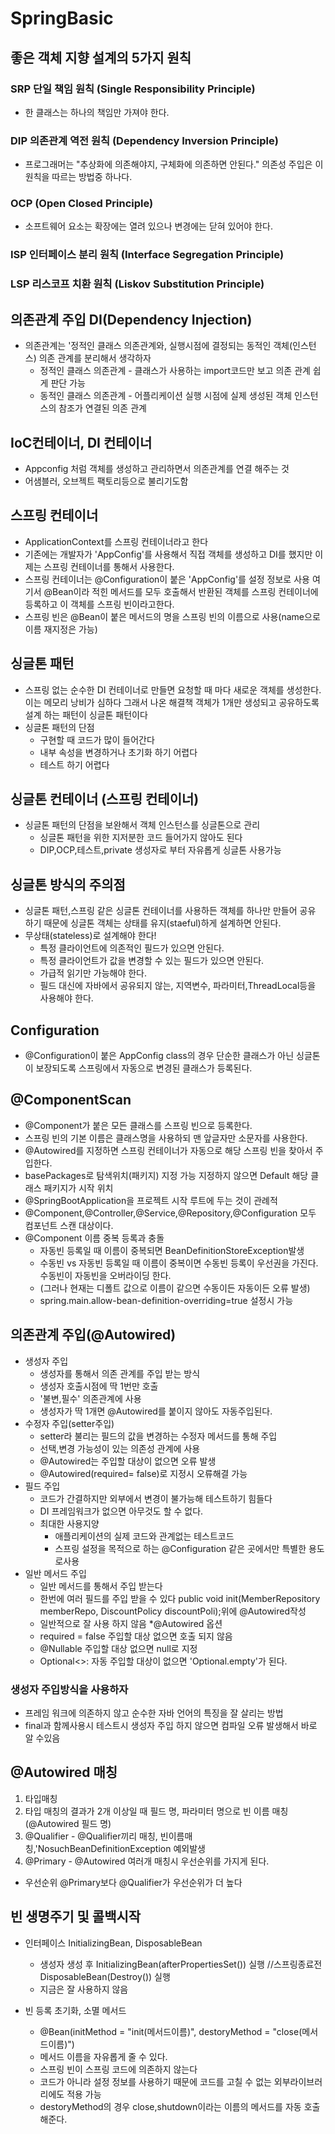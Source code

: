 # SpringBasic

## 좋은 객체 지향 설계의 5가지 원칙

### SRP 단일 책임 원칙 (Single Responsibility Principle)
 * 한 클래스는 하나의 책임만 가져야 한다.

### DIP 의존관계 역전 원칙 (Dependency Inversion Principle)
 * 프로그래머는 "추상화에 의존해야지, 구체화에 의존하면 안된다." 의존성 주입은 이원칙을 따르는 방법중 하나다.

### OCP (Open Closed Principle)
 * 소프트웨어 요소는 확장에는 열려 있으나 변경에는 닫혀 있어야 한다.

### ISP 인터페이스 분리 원칙 (Interface Segregation Principle)

### LSP 리스코프 치환 원칙 (Liskov Substitution Principle)

## 의존관계 주입 DI(Dependency Injection)

 * 의존관계는 '정적인 클래스 의존관계와, 실행시점에 결정되는 동적인 객체(인스턴스) 의존 관계를 분리해서 생각하자
   * 정적인 클래스 의존관계 - 클래스가 사용하는 import코드만 보고 의존 관계 쉽게 판단 가능
   * 동적인 클래스 의존관계 - 어플리케이션 실행 시점에 실제 생성된 객체 인스턴스의 참조가 연결된 의존 관계

    
## IoC컨테이너, DI 컨테이너
* Appconfig 처럼 객체를 생성하고 관리하면서 의존관계를 연결 해주는 것
* 어샘블러, 오브젝트 팩토리등으로 불리기도함


## 스프링 컨테이너
 * ApplicationContext를 스프링 컨테이너라고 한다
 * 기존에는 개발자가 'AppConfig'를 사용해서 직접 객체를 생성하고 DI를 했지만 이제는 스프링 컨테이너를 통해서 사용한다.
 * 스프링 컨테이너는 @Configuration이 붙은 'AppConfig'를 설정 정보로 사용 여기서 @Bean이라 적힌 메서드를 모두 호출해서 반환된 객체를 스프링 컨테이너에 등록하고 이 객체를 스프링 빈이라고한다.
 * 스프링 빈은 @Bean이 붙은 메서드의 명을 스프링 빈의 이름으로 사용(name으로 이름 재지정은 가능)

## 싱글톤 패턴
 * 스프링 없는 순수한 DI 컨테이너로 만들면 요청할 때 마다 새로운 객체를 생성한다. 이는 메모리 낭비가 심하다 그래서 나온 해결책 객체가 1개만 생성되고 공유하도록 설계 하는 패턴이 싱글톤 패턴이다
 * 싱글톤 패턴의 단점
   * 구현할 때 코드가 많이 들어간다
   * 내부 속성을 변경하거나 초기화 하기 어렵다
   * 테스트 하기 어렵다

## 싱글톤 컨테이너 (스프링 컨테이너)
 * 싱글톤 패턴의 단점을 보완해서 객체 인스턴스를 싱글톤으로 관리
   * 싱글톤 패턴을 위한 지저분한 코드 들어가지 않아도 된다
   * DIP,OCP,테스트,private 생성자로 부터 자유롭게 싱글톤 사용가능

## 싱글톤 방식의 주의점
 * 싱글톤 패턴,스프링 같은 싱글톤 컨테이너를 사용하든 객체를 하나만 만들어 공유 하기 때문에 싱글톤 객체는 상태를 유지(staeful)하게 설계하면 안된다.
 * 무상태(stateless)로 설계해야 한다!
   * 특정 클라이언트에 의존적인 필드가 있으면 안된다.
   * 특정 클라이언트가 값을 변경할 수 있는 필드가 있으면 안된다.
   * 가급적 읽기만 가능해야 한다.
   * 필드 대신에 자바에서 공유되지 않는, 지역변수, 파라미터,ThreadLocal등을 사용해야 한다.

## Configuration
 * @Configuration이 붙은 AppConfig class의 경우 단순한 클래스가 아닌 싱글톤이 보장되도록 스프링에서 자동으로 변경된 클래스가 등록된다.

## @ComponentScan
 * @Component가 붙은 모든 클래스를 스프링 빈으로 등록한다.
 * 스프링 빈의 기본 이름은 클래스명을 사용하되 맨 앞글자만 소문자를 사용한다.
 * @Autowired를 지정하면 스프링 컨테이너가 자동으로 해당 스프링 빈을 찾아서 주입한다.
 * basePackages로 탐색위치(패키지) 지정 가능 지정하지 않으면 Default 해당 클래스 패키지가 시작 위치
 * @SpringBootApplication을 프로젝트 시작 루트에 두는 것이 관례적
 * @Component,@Controller,@Service,@Repository,@Configuration 모두 컴포넌트 스캔 대상이다.
 * @Component 이름 중복 등록과 충돌
   * 자동빈 등록일 때 이름이 중복되면 BeanDefinitionStoreException발생
   * 수동빈 vs 자동빈 등록일 때 이름이 중복이면 수동빈 등록이 우선권을 가진다. 수동빈이 자동빈을 오버라이딩 한다.
   * (그러나 현재는 디폴트 값으로 이름이 같으면 수동이든 자동이든 오류 발생)
   * spring.main.allow-bean-definition-overriding=true 설정시 가능

## 의존관계 주입(@Autowired)
 * 생성자 주입 
   * 생성자를 통해서 의존 관계를 주입 받는 방식
   * 생성자 호출시점에 딱 1번만 호출
   * '불변,필수' 의존관계에 사용
   * 생성자가 딱 1개면 @Autowired를 붙이지 않아도 자동주입된다.
 * 수정자 주입(setter주입)
   * setter라 불리는 필드의 값을 변경하는 수정자 메서드를 통해 주입
   * 선택,변경 가능성이 있는 의존성 관계에 사용
   * @Autowired는 주입할 대상이 없으면 오류 발생
   * @Autowired(required= false)로 지정시 오류해결 가능
 * 필드 주입
   * 코드가 간결하지만 외부에서 변경이 불가능해 테스트하기 힘들다
   * DI 프레임워크가 없으면 아무것도 할 수 없다.
   * 최대한 사용지양
     * 애플리케이션의 실제 코드와 관계없는 테스트코드
     * 스프링 설정을 목적으로 하는 @Configuration 같은 곳에서만 특별한 용도로사용
 * 일반 메서드 주입
   * 일반 메서드를 통해서 주입 받는다
   * 한번에 여러 필드를 주입 받을 수 있다 public void init(MemberRepository memberRepo, DiscountPolicy discountPoli);위에 @Autowired작성
   * 일반적으로 잘 사용 하지 않음
 *@Autowired 옵션
   * required = false 주입할 대상 없으면 호출 되지 않음
   * @Nullable 주입할 대상 없으면 null로 지정
   * Optional<>: 자동 주입할 대상이 없으면 'Optional.empty'가 된다.

### 생성자 주입방식을 사용하자
 * 프레임 워크에 의존하지 않고 순수한 자바 언어의 특징을 잘 살리는 방법
 * final과 함께사용시 테스트시 생성자 주입 하지 않으면 컴파일 오류 발생해서 바로 알 수있음

## @Autowired 매칭
 1. 타입매칭
 2. 타입 매칭의 결과가 2개 이상일 때 필드 명, 파라미터 명으로 빈 이름 매칭(@Autowired 필드 명)
 3. @Qualifier - @Qualifier끼리 매칭, 빈이름매칭,'NosuchBeanDefinitionException 예외발생
 4. @Primary - @Autowired 여러개 매칭시 우선순위를 가지게 된다.
 * 우선순위 @Primary보다 @Qualifier가 우선순위가 더 높다

## 빈 생명주기 및 콜백시작
 * 인터페이스 InitializingBean, DisposableBean
   * 생성자 생성 후 InitializingBean(afterPropertiesSet()) 실행 //스프링종료전 DisposableBean(Destroy()) 실행
   * 지금은 잘 사용하지 않음 
   
 * 빈 등록 초기화, 소멸 메서드
   * @Bean(initMethod = "init(메서드이름)", destoryMethod = "close(메서드이름)")
   * 메서드 이름을 자유롭게 줄 수 있다.
   * 스프링 빈이 스프링 코드에 의존하지 않는다
   * 코드가 아니라 설정 정보를 사용하기 때문에 코드를 고칠 수 없는 외부라이브러리에도 적용 가능
   * destoryMethod의 경우 close,shutdown이라는 이름의 메서드를 자동 호출해준다.